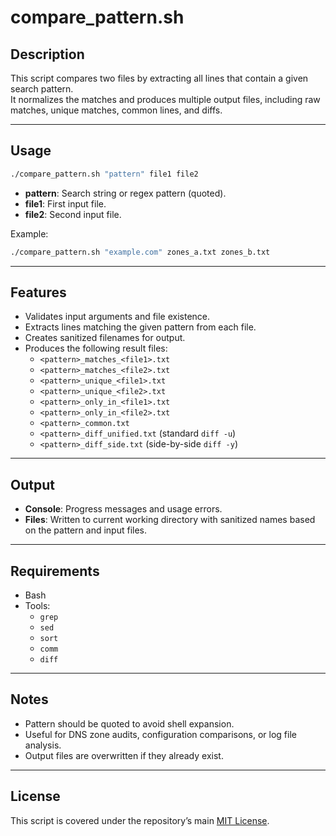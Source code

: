 # compare_pattern.sh

## Description
This script compares two files by extracting all lines that contain a given search pattern.  
It normalizes the matches and produces multiple output files, including raw matches, unique matches, common lines, and diffs.

---

## Usage
```bash
./compare_pattern.sh "pattern" file1 file2
```

- **pattern**: Search string or regex pattern (quoted).  
- **file1**: First input file.  
- **file2**: Second input file.  

Example:
```bash
./compare_pattern.sh "example.com" zones_a.txt zones_b.txt
```

---

## Features
- Validates input arguments and file existence.  
- Extracts lines matching the given pattern from each file.  
- Creates sanitized filenames for output.  
- Produces the following result files:
  - `<pattern>_matches_<file1>.txt`  
  - `<pattern>_matches_<file2>.txt`  
  - `<pattern>_unique_<file1>.txt`  
  - `<pattern>_unique_<file2>.txt`  
  - `<pattern>_only_in_<file1>.txt`  
  - `<pattern>_only_in_<file2>.txt`  
  - `<pattern>_common.txt`  
  - `<pattern>_diff_unified.txt` (standard `diff -u`)  
  - `<pattern>_diff_side.txt` (side-by-side `diff -y`)  

---

## Output
- **Console**: Progress messages and usage errors.  
- **Files**: Written to current working directory with sanitized names based on the pattern and input files.  

---

## Requirements
- Bash  
- Tools:
  - `grep`
  - `sed`
  - `sort`
  - `comm`
  - `diff`  

---

## Notes
- Pattern should be quoted to avoid shell expansion.  
- Useful for DNS zone audits, configuration comparisons, or log file analysis.  
- Output files are overwritten if they already exist.  

---

## License
This script is covered under the repository’s main [MIT License](../LICENSE).
